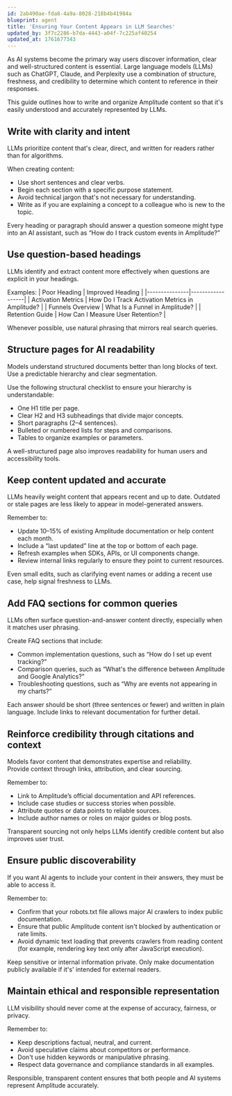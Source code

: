 ```yaml
---
id: 2ab490ae-fda8-4a9a-8028-218b4b41984a
blueprint: agent
title: 'Ensuring Your Content Appears in LLM Searches'
updated_by: 3f7c2286-b7da-4443-a04f-7c225af40254
updated_at: 1761677343
---
```

As AI systems become the primary way users discover information, clear and well-structured content is essential. Large language models (LLMs) such as ChatGPT, Claude, and Perplexity use a combination of structure, freshness, and credibility to determine which content to reference in their responses.  

This guide outlines how to write and organize Amplitude content so that it's easily understood and accurately represented by LLMs.

## Write with clarity and intent

LLMs prioritize content that's clear, direct, and written for readers rather than for algorithms.  

When creating content:
- Use short sentences and clear verbs.  
- Begin each section with a specific purpose statement.  
- Avoid technical jargon that's not necessary for understanding.  
- Write as if you are explaining a concept to a colleague who is new to the topic.  

Every heading or paragraph should answer a question someone might type into an AI assistant, such as “How do I track custom events in Amplitude?”

## Use question-based headings

LLMs identify and extract content more effectively when questions are explicit in your headings.

Examples:
| Poor Heading | Improved Heading |
|---------------|------------------|
| Activation Metrics | How Do I Track Activation Metrics in Amplitude? |
| Funnels Overview | What Is a Funnel in Amplitude? |
| Retention Guide | How Can I Measure User Retention? |

Whenever possible, use natural phrasing that mirrors real search queries.

## Structure pages for AI readability

Models understand structured documents better than long blocks of text. Use a predictable hierarchy and clear segmentation.  

Use the following structural checklist to ensure your hierarchy is understandable:
- One H1 title per page.  
- Clear H2 and H3 subheadings that divide major concepts.  
- Short paragraphs (2–4 sentences).  
- Bulleted or numbered lists for steps and comparisons.  
- Tables to organize examples or parameters.  

A well-structured page also improves readability for human users and accessibility tools.

## Keep content updated and accurate

LLMs heavily weight content that appears recent and up to date. Outdated or stale pages are less likely to appear in model-generated answers.

Remember to:
- Update 10–15% of existing Amplitude documentation or help content each month.  
- Include a “last updated” line at the top or bottom of each page.  
- Refresh examples when SDKs, APIs, or UI components change.  
- Review internal links regularly to ensure they point to current resources.  

Even small edits, such as clarifying event names or adding a recent use case, help signal freshness to LLMs.

## Add FAQ sections for common queries

LLMs often surface question-and-answer content directly, especially when it matches user phrasing.  

Create FAQ sections that include:
- Common implementation questions, such as “How do I set up event tracking?”  
- Comparison queries, such as “What's the difference between Amplitude and Google Analytics?”  
- Troubleshooting questions, such as “Why are events not appearing in my charts?”  

Each answer should be short (three sentences or fewer) and written in plain language. Include links to relevant documentation for further detail.

## Reinforce credibility through citations and context

Models favor content that demonstrates expertise and reliability.  
Provide context through links, attribution, and clear sourcing.  

Remember to:
- Link to Amplitude’s official documentation and API references.  
- Include case studies or success stories when possible.  
- Attribute quotes or data points to reliable sources.  
- Include author names or roles on major guides or blog posts.  

Transparent sourcing not only helps LLMs identify credible content but also improves user trust.

## Ensure public discoverability

If you want AI agents to include your content in their answers, they must be able to access it. 

Remember to:
- Confirm that your robots.txt file allows major AI crawlers to index public documentation.  
- Ensure that public Amplitude content isn't blocked by authentication or rate limits.  
- Avoid dynamic text loading that prevents crawlers from reading content (for example, rendering key text only after JavaScript execution).  

Keep sensitive or internal information private. Only make documentation publicly available if it's' intended for external readers.

## Maintain ethical and responsible representation

LLM visibility should never come at the expense of accuracy, fairness, or privacy. 

Remember to:
- Keep descriptions factual, neutral, and current.  
- Avoid speculative claims about competitors or performance.  
- Don't use hidden keywords or manipulative phrasing.  
- Respect data governance and compliance standards in all examples.  

Responsible, transparent content ensures that both people and AI systems represent Amplitude accurately.


